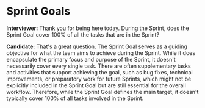 # **Sprint Goals**

**Interviewer:** Thank you for being here today. During the Sprint, does the Sprint Goal cover 100% of all the tasks that are in the Sprint?

**Candidate:** That's a great question. The Sprint Goal serves as a guiding objective for what the team aims to achieve during the Sprint. While it does encapsulate the primary focus and purpose of the Sprint, it doesn't necessarily cover every single task. There are often supplementary tasks and activities that support achieving the goal, such as bug fixes, technical improvements, or preparatory work for future Sprints, which might not be explicitly included in the Sprint Goal but are still essential for the overall workflow. Therefore, while the Sprint Goal defines the main target, it doesn't typically cover 100% of all tasks involved in the Sprint.

